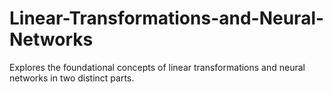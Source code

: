 # Linear-Transformations-and-Neural-Networks
Explores the foundational concepts of linear transformations and neural networks in two distinct parts.
